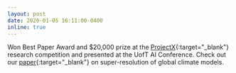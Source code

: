```yaml
---
layout: post
date: 2020-01-05 16:11:00-0400
inline: true
---
```


Won Best Paper Award and $20,000 prize at the [ProjectX](https://www.uoft.ai/projectx-2020){:target="\_blank"} research competition and presented at the UofT AI Conference. Check out our [paper](https://drive.google.com/file/d/1cbwTb7DNe0vRZiN9hg53W5MZdRbXJqsg/view){:target="\_blank"} on super-resolution of global climate models.